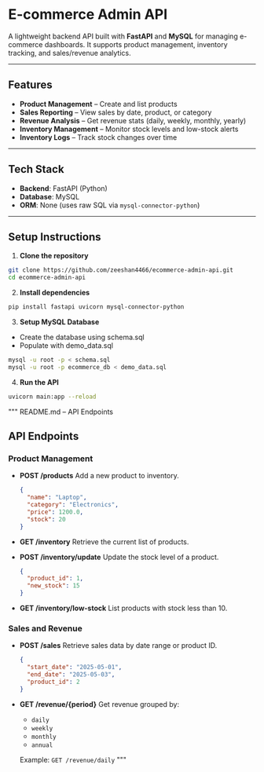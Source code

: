 # E-commerce Admin API

A lightweight backend API built with **FastAPI** and **MySQL** for managing e-commerce dashboards. It supports product management, inventory tracking, and sales/revenue analytics.

---

##  Features

- **Product Management** – Create and list products
- **Sales Reporting** – View sales by date, product, or category
- **Revenue Analysis** – Get revenue stats (daily, weekly, monthly, yearly)
- **Inventory Management** – Monitor stock levels and low-stock alerts
- **Inventory Logs** – Track stock changes over time

---

## Tech Stack

- **Backend**: FastAPI (Python)
- **Database**: MySQL
- **ORM**: None (uses raw SQL via `mysql-connector-python`)

---

## Setup Instructions

1. **Clone the repository**

```bash
git clone https://github.com/zeeshan4466/ecommerce-admin-api.git
cd ecommerce-admin-api
```
2. **Install dependencies**

```bash
pip install fastapi uvicorn mysql-connector-python
```
3. **Setup MySQL Database**

- Create the database using schema.sql
- Populate with demo_data.sql

```bash
mysql -u root -p < schema.sql
mysql -u root -p ecommerce_db < demo_data.sql
```

4. **Run the API**
```bash
uvicorn main:app --reload
```


"""
README.md – API Endpoints

## API Endpoints

### Product Management

- **POST /products**
  Add a new product to inventory.
  ```json
  {
    "name": "Laptop",
    "category": "Electronics",
    "price": 1200.0,
    "stock": 20
  }
  ```

- **GET /inventory**
  Retrieve the current list of products.

- **POST /inventory/update**
  Update the stock level of a product.
  ```json
  {
    "product_id": 1,
    "new_stock": 15
  }
  ```

- **GET /inventory/low-stock**
  List products with stock less than 10.

### Sales and Revenue

- **POST /sales**
  Retrieve sales data by date range or product ID.
  ```json
  {
    "start_date": "2025-05-01",
    "end_date": "2025-05-03",
    "product_id": 2
  }
  ```

- **GET /revenue/{period}**
  Get revenue grouped by:
  - `daily`
  - `weekly`
  - `monthly`
  - `annual`

  Example:
  `GET /revenue/daily`
"""
